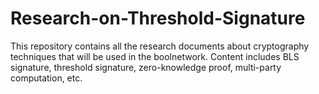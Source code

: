 # Research-on-Threshold-Signature
This repository contains all the research documents about cryptography techniques that will be used in the boolnetwork.
Content includes BLS signature, threshold signature, zero-knowledge proof, multi-party computation, etc. 
